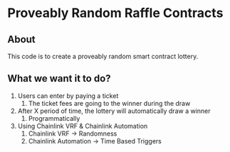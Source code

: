 # Proveably Random Raffle Contracts

## About 

This code is to create a proveably random smart contract lottery.

## What we want it to do?

1. Users can enter by paying a ticket
    1. The ticket fees are going to the winner during the draw
2. After X period of time, the lottery will automatically draw a winner
    1. Programmatically
3. Using Chainlink VRF & Chainlink Automation
    1. Chainlink VRF -> Randomness
    2. Chainlink Automation -> Time Based Triggers